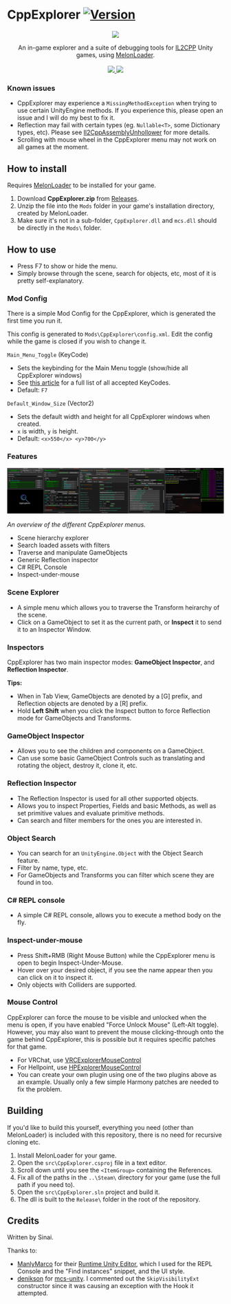 # CppExplorer [![Version](https://img.shields.io/badge/MelonLoader-0.2.7.1-green.svg)](https://github.com/HerpDerpinstine/MelonLoader)

<p align="center">
  <img align="center" src="https://sinai-dev.github.io/images/thumbs/02.png">
</p>

<p align="center">
  An in-game explorer and a suite of debugging tools for <a href="https://docs.unity3d.com/Manual/IL2CPP.html">IL2CPP</a> Unity games, using <a href="https://github.com/HerpDerpinstine/MelonLoader">MelonLoader</a>.<br><br>

  <a href="../../releases/latest">
    <img src="https://img.shields.io/github/release/sinai-dev/CppExplorer.svg" />
  </a>
 
  <img src="https://img.shields.io/github/downloads/sinai-dev/CppExplorer/total.svg" />
</p>

### Known issues
* CppExplorer may experience a `MissingMethodException` when trying to use certain UnityEngine methods. If you experience this, please open an issue and I will do my best to fix it.
* Reflection may fail with certain types (eg. `Nullable<T>`, some Dictionary types, etc). Please see [Il2CppAssemblyUnhollower](https://github.com/knah/Il2CppAssemblyUnhollower#known-issues) for more details.
* Scrolling with mouse wheel in the CppExplorer menu may not work on all games at the moment.

## How to install

Requires [MelonLoader](https://github.com/HerpDerpinstine/MelonLoader) to be installed for your game.

1. Download <b>CppExplorer.zip</b> from [Releases](https://github.com/sinaioutlander/CppExplorer/releases).
2. Unzip the file into the `Mods` folder in your game's installation directory, created by MelonLoader.
3. Make sure it's not in a sub-folder, `CppExplorer.dll` and `mcs.dll` should be directly in the `Mods\` folder.

## How to use

* Press F7 to show or hide the menu.
* Simply browse through the scene, search for objects, etc, most of it is pretty self-explanatory.

### Mod Config

There is a simple Mod Config for the CppExplorer, which is generated the first time you run it.

This config is generated to `Mods\CppExplorer\config.xml`. Edit the config while the game is closed if you wish to change it.

`Main_Menu_Toggle` (KeyCode)
* Sets the keybinding for the Main Menu toggle (show/hide all CppExplorer windows)
* See [this article](https://docs.unity3d.com/ScriptReference/KeyCode.html) for a full list of all accepted KeyCodes.
* Default: `F7`

`Default_Window_Size` (Vector2)
* Sets the default width and height for all CppExplorer windows when created.
* `x` is width, `y` is height.
* Default: `<x>550</x> <y>700</y>`

### Features
[![](overview.png)](overview.png)

<i>An overview of the different CppExplorer menus.</i>

* Scene hierarchy explorer
* Search loaded assets with filters
* Traverse and manipulate GameObjects
* Generic Reflection inspector
* C# REPL Console
* Inspect-under-mouse

### Scene Explorer

* A simple menu which allows you to traverse the Transform heirarchy of the scene.
* Click on a GameObject to set it as the current path, or <b>Inspect</b> it to send it to an Inspector Window.

### Inspectors

CppExplorer has two main inspector modes: <b>GameObject Inspector</b>, and <b>Reflection Inspector</b>.

<b>Tips:</b> 
* When in Tab View, GameObjects are denoted by a [G] prefix, and Reflection objects are denoted by a [R] prefix.
* Hold <b>Left Shift</b> when you click the Inspect button to force Reflection mode for GameObjects and Transforms.

### GameObject Inspector

* Allows you to see the children and components on a GameObject.
* Can use some basic GameObject Controls such as translating and rotating the object, destroy it, clone it, etc.

### Reflection Inspector

* The Reflection Inspector is used for all other supported objects.
* Allows you to inspect Properties, Fields and basic Methods, as well as set primitive values and evaluate primitive methods.
* Can search and filter members for the ones you are interested in.

### Object Search

* You can search for an `UnityEngine.Object` with the Object Search feature.
* Filter by name, type, etc.
* For GameObjects and Transforms you can filter which scene they are found in too.

### C# REPL console

* A simple C# REPL console, allows you to execute a method body on the fly.

### Inspect-under-mouse

* Press Shift+RMB (Right Mouse Button) while the CppExplorer menu is open to begin Inspect-Under-Mouse.
* Hover over your desired object, if you see the name appear then you can click on it to inspect it.
* Only objects with Colliders are supported.

### Mouse Control

CppExplorer can force the mouse to be visible and unlocked when the menu is open, if you have enabled "Force Unlock Mouse" (Left-Alt toggle). However, you may also want to prevent the mouse clicking-through onto the game behind CppExplorer, this is possible but it requires specific patches for that game.

* For VRChat, use [VRCExplorerMouseControl](https://github.com/sinai-dev/VRCExplorerMouseControl)
* For Hellpoint, use [HPExplorerMouseControl](https://github.com/sinai-dev/Hellpoint-Mods/tree/master/HPExplorerMouseControl/HPExplorerMouseControl)
* You can create your own plugin using one of the two plugins above as an example. Usually only a few simple Harmony patches are needed to fix the problem.

## Building

If you'd like to build this yourself, everything you need (other than MelonLoader) is included with this repository, there is no need for recursive cloning etc.

1. Install MelonLoader for your game.
2. Open the `src\CppExplorer.csproj` file in a text editor.
3. Scroll down until you see the `<ItemGroup>` containing the References.
4. Fix all of the paths in the `..\Steam\` directory for your game (use the full path if you need to).
5. Open the `src\CppExplorer.sln` project and build it.
6. The dll is built to the `Release\` folder in the root of the repository.

## Credits

Written by Sinai.

Thanks to:
* [ManlyMarco](https://github.com/ManlyMarco) for their [Runtime Unity Editor](https://github.com/ManlyMarco/RuntimeUnityEditor), which I used for the REPL Console and the "Find instances" snippet, and the UI style.
* [denikson](https://github.com/denikson) for [mcs-unity](https://github.com/denikson/mcs-unity). I commented out the `SkipVisibilityExt` constructor since it was causing an exception with the Hook it attempted.
